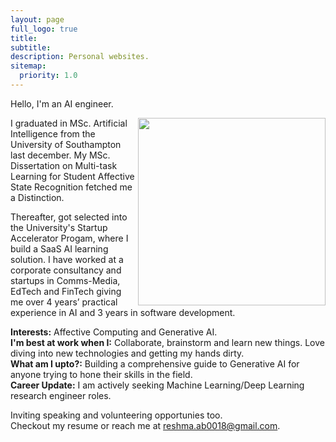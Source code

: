 ```yaml
---
layout: page
full_logo: true
title: 
subtitle: 
description: Personal websites.
sitemap:
  priority: 1.0
---
```

<p class="describe-text">Hello, I'm an AI engineer.</p>
<img align="right" width="300" height="300" src="https://resh-97.github.io/Pockets-Of-Reflection//assets/img/Claimer.jpg">

I graduated in MSc. Artificial Intelligence from the University of Southampton last december. My MSc. Dissertation on Multi-task Learning for Student Affective State Recognition fetched me a Distinction. <br/>

Thereafter, got selected into the University's Startup Accelerator Progam, where I build a SaaS AI learning solution. I have worked at a corporate consultancy and startups in Comms-Media, EdTech and FinTech giving me over 4 years’ practical experience in AI and 3 years in software development. <br/>

**Interests:** Affective Computing and Generative AI.<br/>
**I'm best at work when I:** Collaborate, brainstorm and learn new things. Love diving into new technologies and getting my hands dirty. <br/> 
**What am I upto?:** Building a comprehensive guide to Generative AI for anyone trying to hone their skills in the field. <br/> 
**Career Update:** I am actively seeking Machine Learning/Deep Learning research engineer roles. 

Inviting speaking and volunteering opportunies too. <br/>
Checkout my resume or reach me at reshma.ab0018@gmail.com.
<br>
<br>
<br>
<br>
<br>
<br>
<br>

